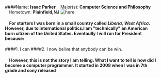 ####Name:   __Isaac Parker__ &nbsp;&nbsp;&nbsp;Major(s): __Computer Science and Philosophy__ &nbsp;&nbsp;&nbsp;Hometown: __Plainfield,NJ__
![here](https://cdn.meme.am/cache/instances/folder713/37808713.jpg)

#### 	&nbsp;&nbsp;&nbsp;&nbsp;For starters I was born in a small country called _Liberia, West Africa_. However, due to international politics.I am "technically" an American born citizen of the United States. Eventaully I will run for President because:
####1. I can
####2. I now belive that anybody can be win.
#### &nbsp;&nbsp;&nbsp;&nbsp;However, this is not the story I am telling. What I want to tell is how did I become a computer programmer. It started in 2008 when I was in 7th grade and sony released 
